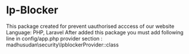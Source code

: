 # Ip-Blocker
This package created for prevent uauthorised acccess of our website 
Language: PHP, Laravel
After added this package you must add following line in config/app.php provider section :  madhusudan\security\IpblockerProvider::class

